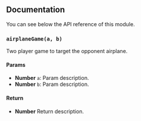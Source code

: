 ## Documentation

You can see below the API reference of this module.

### `airplaneGame(a, b)`
Two player game to target the opponent airplane.

#### Params
- **Number** `a`: Param description.
- **Number** `b`: Param description.

#### Return
- **Number** Return description.

